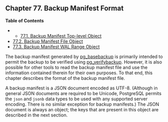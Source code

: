 ## Chapter 77. Backup Manifest Format

**Table of Contents**

  * *   [77.1. Backup Manifest Top-level Object](backup-manifest-toplevel)
  * [77.2. Backup Manifest File Object](backup-manifest-files)
  * [77.3. Backup Manifest WAL Range Object](backup-manifest-wal-ranges)

The backup manifest generated by [pg\_basebackup](app-pgbasebackup "pg_basebackup") is primarily intended to permit the backup to be verified using [pg\_verifybackup](app-pgverifybackup "pg_verifybackup"). However, it is also possible for other tools to read the backup manifest file and use the information contained therein for their own purposes. To that end, this chapter describes the format of the backup manifest file.

A backup manifest is a JSON document encoded as UTF-8. (Although in general JSON documents are required to be Unicode, PostgreSQL permits the `json` and `jsonb` data types to be used with any supported server encoding. There is no similar exception for backup manifests.) The JSON document is always an object; the keys that are present in this object are described in the next section.
